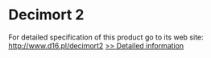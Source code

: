 # Decimort 2
For detailed specification of this product go to its web site: http://www.d16.pl/decimort2
[>> Detailed information](https://secure.shareit.com/shareit/product.html?productid=300731331&affiliateid=200057808)